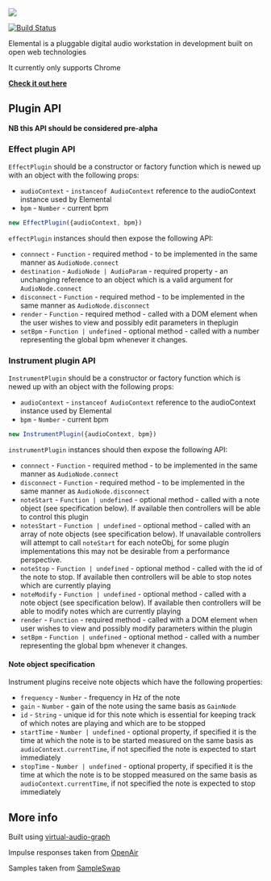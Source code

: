 <img src="http://elemental.audio/assets/logo.svg" />

[![Build Status](https://travis-ci.org/benji6/elemental.svg)](https://travis-ci.org/benji6/elemental)

Elemental is a pluggable digital audio workstation in development built on open web technologies

It currently only supports Chrome

**[Check it out here](http://elemental.audio/)**

## Plugin API

**NB this API should be considered pre-alpha**

### Effect plugin API

`EffectPlugin` should be a constructor or factory function which is newed up with an object with the following props:
- `audioContext` - `instanceof AudioContext` reference to the audioContext instance used by Elemental
- `bpm` - `Number` - current bpm

```javascript
new EffectPlugin({audioContext, bpm})
```

`effectPlugin` instances should then expose the following API:

- `connnect` - `Function` - required method - to be implemented in the same manner as `AudioNode.connect`
- `destination` - `AudioNode | AudioParam` - required property - an unchanging reference to an object which is a valid argument for `AudioNode.connect`
- `disconnect` - `Function` - required method - to be implemented in the same manner as `AudioNode.disconnect`
- `render` - `Function` - required method - called with a DOM element when the user wishes to view and possibly edit parameters in theplugin
- `setBpm` - `Function | undefined` - optional method - called with a number representing the global bpm whenever it changes.

### Instrument plugin API

`InstrumentPlugin` should be a constructor or factory function which is newed up with an object with the following props:
- `audioContext` - `instanceof AudioContext` reference to the audioContext instance used by Elemental
- `bpm` - `Number` - current bpm

```javascript
new InstrumentPlugin({audioContext, bpm})
```

`instrumentPlugin` instances should then expose the following API:

- `connnect` - `Function` - required method - to be implemented in the same manner as `AudioNode.connect`
- `disconnect` - `Function` - required method - to be implemented in the same manner as `AudioNode.disconnect`
- `noteStart` - `Function | undefined` - optional method - called with a note object (see specification below). If available then controllers will be able to control this plugin
- `notesStart` - `Function | undefined` - optional method - called with an array of note objects (see specification below). If unavailable controllers will attempt to call `noteStart` for each noteObj, for some plugin implementations this may not be desirable from a performance perspective.
- `noteStop` - `Function | undefined` - optional method - called with the id of the note to stop. If available then controllers will be able to stop notes which are currently playing
- `noteModify` - `Function | undefined` - optional method - called with a note object (see specification below). If available then controllers will be able to modify notes which are currently playing
- `render` - `Function` - required method - called with a DOM element when user wishes to view and possibly modify parameters within the plugin
- `setBpm` - `Function | undefined` - optional method - called with a number representing the global bpm whenever it changes.

#### Note object specification

Instrument plugins receive note objects which have the following properties:

- `frequency` - `Number` - frequency in Hz of the note
- `gain` - `Number` - gain of the note using the same basis as `GainNode`
- `id` - `String` - unique id for this note which is essential for keeping track of which notes are playing and which are to be stopped
- `startTime` - `Number | undefined` - optional property, if specified it is the time at which the note is to be started measured on the same basis as `audioContext.currentTime`, if not specified the note is expected to start immediately
- `stopTime` - `Number | undefined` - optional property, if specified it is the time at which the note is to be stopped measured on the same basis as `audioContext.currentTime`, if not specified the note is expected to stop immediately

## More info

Built using [virtual-audio-graph](https://github.com/benji6/virtual-audio-graph/)

Impulse responses taken from [OpenAir](http://www.openairlib.net/)

Samples taken from [SampleSwap](http://sampleswap.org)
